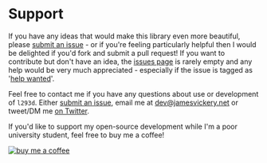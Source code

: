 # Support

If you have any ideas that would make this library even more beautiful, please [submit an issue](https://github.com/jamesevickery/l293d/issues) - or if you're feeling particularly helpful then I would be delighted if you'd fork and submit a pull request! If you want to contribute but don't have an idea, the [issues page](https://github.com/jamesevickery/l293d/issues) is rarely empty and any help would be very much appreciated - especially if the issue is tagged as '[help wanted](https://github.com/jamesevickery/l293d/issues?q=is%3Aissue+is%3Aopen+label%3A%22help+wanted%22)'.

Feel free to contact me if you have any questions about use or development of `l293d`. Either [submit an issue](https://github.com/jamesevickery/l293d/issues), email me at [dev@jamesvickery.net](mailto:dev@jamesvickery.net?Subject=L293D) or tweet/DM me [on Twitter](https://twitter.com/jamesevickery).

If you'd like to support my open-source development while I'm a poor university student, feel free to buy me a coffee!

[![buy me a coffee](http://i.imgur.com/kM1JXAl.jpg)](https://ko-fi.com/jamesv)
